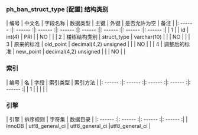 ### ph_ban_struct_type [配置] 结构类别
|  编号  |  中文名  |  字段名称  |  数据类型  |  主键  |  外键  |  是否允许为空  |  备注  |
|: ------ :|: ------ :|: ------ :|: ------ :|: ------ :|: ------ :|: ------ :|: ------ :|
| 1 |  | id | int(4) | PRI |  | NO |  |
| 2 | 楼栋结构类别 | struct_type | varchar(10) |  |  | NO |  |
| 3 | 原来的标准 | old_point | decimal(4,2) unsigned |  |  | NO |  |
| 4 | 调整后的标准 | new_point | decimal(4,2) unsigned |  |  | NO |  |

### 索引

|  编号  |  名  |  字段  |  索引类型  |  索引方法  |
|: ------ :|: ------ :|: ------ :|: ------ :|: ------ :|
|   1 |    |    |    |    |

### 引擎

|  引擎  |  排序规则  |  字符集  |  数据目录  |
|: ------ :|: ------ :|: ------ :|: ------ :|
| InnoDB | utf8_general_ci | utf8_general_ci |utf8_general_ci |
